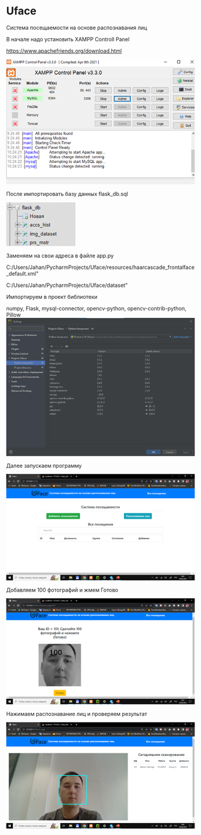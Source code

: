 ﻿# Uface
Система посещаемости на основе распознавания лиц

В начале надо установить XAMPP Controll Panel 

https://www.apachefriends.org/download.html

![img.png](README/img.png)

После импортировать базу данных flask_db.sql

![img.png](README/img_1.png)

Заменяем на свои адреса в файле app.py

C:/Users/Jahan/PycharmProjects/Uface/resources/haarcascade_frontalface_default.xml"

C:/Users/Jahan/PycharmProjects/Uface/dataset"

Импортируем в проект библиотеки

numpy, Flask, mysql-connector, 
opencv-python, opencv-contrib-python, Pillow
![img_5.png](README/img_5.png)

Далее запускаем программу

![img_2.png](README/img_2.png)

Добавляем 100 фотографий и жмем Готово

![img_3.png](README/img_3.png)

Нажимаем распознавание лиц и проверяем результат

![img_4.png](README/img_4.png)
